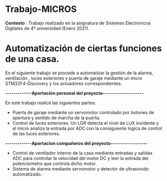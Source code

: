 # Trabajo-MICROS
**Contexto** : Trabajo realizado en la asignatura de Sistemas Electronicos Digitales de 4º universidad (Enero 2021).

# Automatización de ciertas funciones de una casa.
En el siguiente trabajo se procede a automatizar la gestión de la alarma, ventilación , luces exteriores y puerta de garaje mediante un micro STM32F4-Discovery y los actuadores correspondientes.

**-------------Aportación personal del proyecto--------------------**

En este trabajo realicé las siguientes partes:
- Puerta de garaje mediante un servomotor controlado por botones de apertura y sentido de marcha de la puerta.
- Control de luces exteriores: Un LDR detecta el nivel de LUX incidente y el micro analiza la entrada por ADC con la consiguiente lógica de control de las luces exteriores.

**-------------Aportacion compañeros del proyecto------------------**

- Control de ventilador interno de la casa mediante entradas y salidas ADC para controlar la velocidad del motor DC y leer la entrada del potenciometro que controla dicho motor.
- Sistema de alarma mediante servomotor y detector de ultrasonido automatizado.

